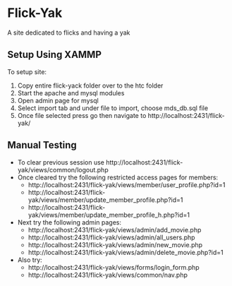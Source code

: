 # Flick-Yak
A site dedicated to flicks and having a yak

## Setup Using XAMMP

To setup site:
1. Copy entire flick-yack folder over to the htc folder
2. Start the apache and mysql modules
3. Open admin page for mysql
4. Select import tab and under file to import, choose mds_db.sql file
5. Once file selected press go then navigate to http://localhost:2431/flick-yak/

## Manual Testing

- To clear previous session use http://localhost:2431/flick-yak/views/common/logout.php
- Once cleared try the following restricted access pages for members:
  - http://localhost:2431/flick-yak/views/member/user_profile.php?id=1
  - http://localhost:2431/flick-yak/views/member/update_member_profile.php?id=1
  - http://localhost:2431/flick-yak/views/member/update_member_profile_h.php?id=1
- Next try the following admin pages:
  - http://localhost:2431/flick-yak/views/admin/add_movie.php
  - http://localhost:2431/flick-yak/views/admin/all_users.php
  - http://localhost:2431/flick-yak/views/admin/new_movie.php
  - http://localhost:2431/flick-yak/views/admin/delete_movie.php?id=1
- Also try:
  - http://localhost:2431/flick-yak/views/forms/login_form.php
  - http://localhost:2431/flick-yak/views/common/nav.php

